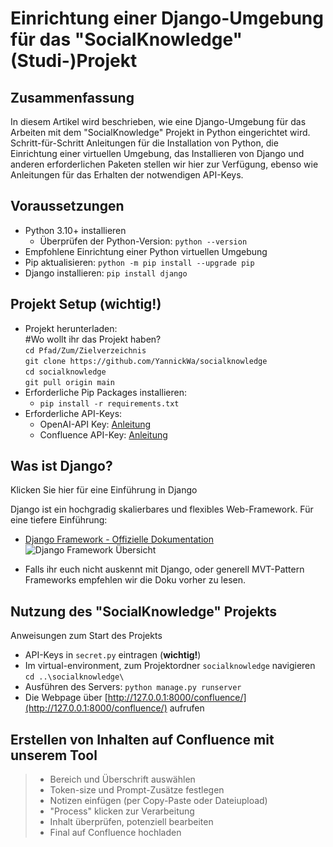 # Einrichtung einer Django-Umgebung für das "SocialKnowledge" (Studi-)Projekt

## Zusammenfassung
In diesem Artikel wird beschrieben, wie eine Django-Umgebung für das Arbeiten mit dem "SocialKnowledge" Projekt in Python eingerichtet wird. Schritt-für-Schritt Anleitungen für die Installation von Python, die Einrichtung einer virtuellen Umgebung, das Installieren von Django und anderen erforderlichen Paketen stellen wir hier zur Verfügung, ebenso wie Anleitungen für das Erhalten der notwendigen API-Keys.

## Voraussetzungen
- Python 3.10+ installieren
  - Überprüfen der Python-Version: `python --version`
- Empfohlene Einrichtung einer Python virtuellen Umgebung
- Pip aktualisieren: ```python -m pip install --upgrade pip```
- Django installieren: ```pip install django```

## Projekt Setup (**wichtig!**)
- Projekt herunterladen: \
#Wo wollt ihr das Projekt haben? \
```cd Pfad/Zum/Zielverzeichnis```  \
```git clone https://github.com/YannickWa/socialknowledge``` \
```cd socialknowledge``` \
```git pull origin main``` 
- Erforderliche Pip Packages installieren:
  - ```pip install -r requirements.txt```
- Erforderliche API-Keys:
  - OpenAI-API Key: [Anleitung](https://www.maisieai.com/help/how-to-get-an-openai-api-key-for-chatgpt)
  - Confluence API-Key: [Anleitung](https://support.atlassian.com/atlassian-account/docs/manage-api-tokens-for-your-atlassian-account/)

## Was ist Django?
  <summary>Klicken Sie hier für eine Einführung in Django</summary>
  
  Django ist ein hochgradig skalierbares und flexibles Web-Framework. Für eine tiefere Einführung:
  - [Django Framework - Offizielle Dokumentation](https://developer.mozilla.org/en-US/docs/Learn/Server-side/Django/Introduction)
   ![Django Framework Übersicht](https://developer.mozilla.org/en-US/docs/Learn/Server-side/Django/Introduction/basic-django.png)

  - Falls ihr euch nicht auskennt mit Django, oder generell MVT-Pattern Frameworks empfehlen wir die Doku vorher zu lesen.
## Nutzung des "SocialKnowledge" Projekts
  <summary>Anweisungen zum Start des Projekts</summary>
  
  - API-Keys in `secret.py` eintragen (**wichtig!**)
  - Im virtual-environment, zum Projektordner `socialknowledge` navigieren \
    ```cd ..\socialknowledge\```
  - Ausführen des Servers: ```python manage.py runserver```
  - Die Webpage über [http://127.0.0.1:8000/confluence/](http://127.0.0.1:8000/confluence/) aufrufen

## Erstellen von Inhalten auf Confluence mit unserem Tool
> - Bereich und Überschrift auswählen
> - Token-size und Prompt-Zusätze festlegen
> - Notizen einfügen (per Copy-Paste oder Dateiupload)
> - "Process" klicken zur Verarbeitung
> - Inhalt überprüfen, potenziell bearbeiten
> - Final auf Confluence hochladen


